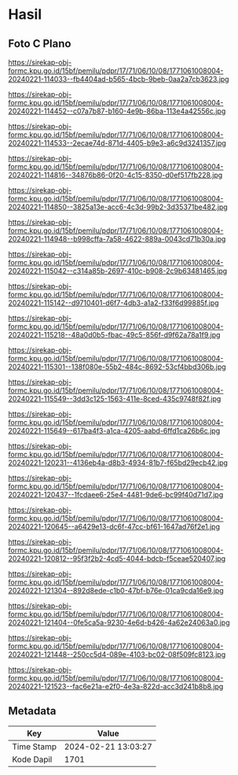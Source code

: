 # Hasil

## Foto C Plano

https://sirekap-obj-formc.kpu.go.id/15bf/pemilu/pdpr/17/71/06/10/08/1771061008004-20240221-114033--fb4404ad-b565-4bcb-9beb-0aa2a7cb3623.jpg

https://sirekap-obj-formc.kpu.go.id/15bf/pemilu/pdpr/17/71/06/10/08/1771061008004-20240221-114452--c07a7b87-b160-4e9b-86ba-113e4a42556c.jpg

https://sirekap-obj-formc.kpu.go.id/15bf/pemilu/pdpr/17/71/06/10/08/1771061008004-20240221-114533--2ecae74d-871d-4405-b9e3-a6c9d3241357.jpg

https://sirekap-obj-formc.kpu.go.id/15bf/pemilu/pdpr/17/71/06/10/08/1771061008004-20240221-114816--34876b86-0f20-4c15-8350-d0ef517fb228.jpg

https://sirekap-obj-formc.kpu.go.id/15bf/pemilu/pdpr/17/71/06/10/08/1771061008004-20240221-114850--3825a13e-acc6-4c3d-99b2-3d35371be482.jpg

https://sirekap-obj-formc.kpu.go.id/15bf/pemilu/pdpr/17/71/06/10/08/1771061008004-20240221-114948--b998cffa-7a58-4622-889a-0043cd71b30a.jpg

https://sirekap-obj-formc.kpu.go.id/15bf/pemilu/pdpr/17/71/06/10/08/1771061008004-20240221-115042--c314a85b-2697-410c-b908-2c9b63481465.jpg

https://sirekap-obj-formc.kpu.go.id/15bf/pemilu/pdpr/17/71/06/10/08/1771061008004-20240221-115142--d9710401-d6f7-4db3-a1a2-f33f6d99885f.jpg

https://sirekap-obj-formc.kpu.go.id/15bf/pemilu/pdpr/17/71/06/10/08/1771061008004-20240221-115218--48a0d0b5-fbac-49c5-856f-d9f62a78a1f9.jpg

https://sirekap-obj-formc.kpu.go.id/15bf/pemilu/pdpr/17/71/06/10/08/1771061008004-20240221-115301--138f080e-55b2-484c-8692-53cf4bbd306b.jpg

https://sirekap-obj-formc.kpu.go.id/15bf/pemilu/pdpr/17/71/06/10/08/1771061008004-20240221-115549--3dd3c125-1563-411e-8ced-435c9748f82f.jpg

https://sirekap-obj-formc.kpu.go.id/15bf/pemilu/pdpr/17/71/06/10/08/1771061008004-20240221-115649--617ba4f3-a1ca-4205-aabd-6ffd1ca26b6c.jpg

https://sirekap-obj-formc.kpu.go.id/15bf/pemilu/pdpr/17/71/06/10/08/1771061008004-20240221-120231--4136eb4a-d8b3-4934-81b7-f65bd29ecb42.jpg

https://sirekap-obj-formc.kpu.go.id/15bf/pemilu/pdpr/17/71/06/10/08/1771061008004-20240221-120437--1fcdaee6-25e4-4481-9de6-bc99f40d71d7.jpg

https://sirekap-obj-formc.kpu.go.id/15bf/pemilu/pdpr/17/71/06/10/08/1771061008004-20240221-120645--a6429e13-dc6f-47cc-bf61-1647ad76f2e1.jpg

https://sirekap-obj-formc.kpu.go.id/15bf/pemilu/pdpr/17/71/06/10/08/1771061008004-20240221-120812--95f3f2b2-4cd5-4044-bdcb-f5ceae520407.jpg

https://sirekap-obj-formc.kpu.go.id/15bf/pemilu/pdpr/17/71/06/10/08/1771061008004-20240221-121304--892d8ede-c1b0-47bf-b76e-01ca9cda16e9.jpg

https://sirekap-obj-formc.kpu.go.id/15bf/pemilu/pdpr/17/71/06/10/08/1771061008004-20240221-121404--0fe5ca5a-9230-4e6d-b426-4a62e24063a0.jpg

https://sirekap-obj-formc.kpu.go.id/15bf/pemilu/pdpr/17/71/06/10/08/1771061008004-20240221-121448--250cc5d4-089e-4103-bc02-08f509fc8123.jpg

https://sirekap-obj-formc.kpu.go.id/15bf/pemilu/pdpr/17/71/06/10/08/1771061008004-20240221-121523--fac6e21a-e2f0-4e3a-822d-acc3d241b8b8.jpg


## Metadata

| Key        | Value               |
| ---------- | ------------------- |
| Time Stamp | 2024-02-21 13:03:27 |
| Kode Dapil | 1701                |



